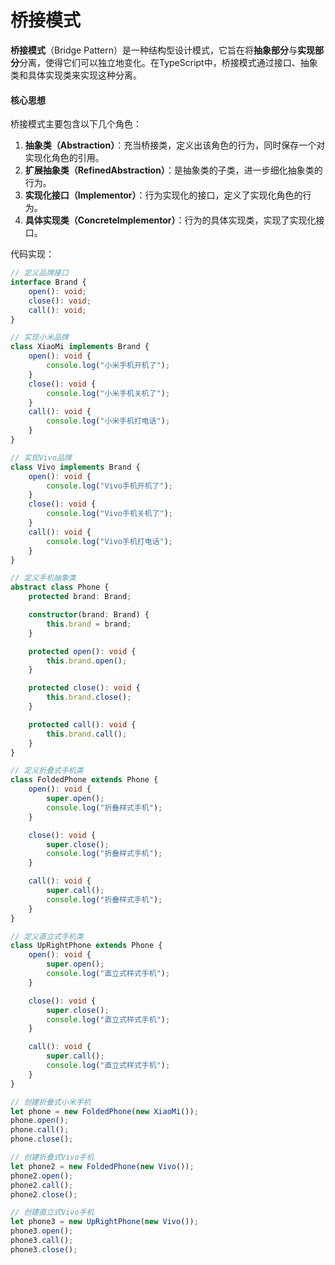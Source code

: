 # 桥接模式

**桥接模式**（Bridge Pattern）是一种结构型设计模式，它旨在将**抽象部分**与**实现部分**分离，使得它们可以独立地变化。在TypeScript中，桥接模式通过接口、抽象类和具体实现类来实现这种分离。

#### 核心思想

桥接模式主要包含以下几个角色：

1. **抽象类（Abstraction）**：充当桥接类，定义出该角色的行为，同时保存一个对实现化角色的引用。
2. **扩展抽象类（RefinedAbstraction）**：是抽象类的子类，进一步细化抽象类的行为。
3. **实现化接口（Implementor）**：行为实现化的接口，定义了实现化角色的行为。
4. **具体实现类（ConcreteImplementor）**：行为的具体实现类，实现了实现化接口。



代码实现：

```typescript
// 定义品牌接口
interface Brand {
    open(): void;
    close(): void;
    call(): void;
}

// 实现小米品牌
class XiaoMi implements Brand {
    open(): void {
        console.log("小米手机开机了");
    }
    close(): void {
        console.log("小米手机关机了");
    }
    call(): void {
        console.log("小米手机打电话");
    }
}

// 实现Vivo品牌
class Vivo implements Brand {
    open(): void {
        console.log("Vivo手机开机了");
    }
    close(): void {
        console.log("Vivo手机关机了");
    }
    call(): void {
        console.log("Vivo手机打电话");
    }
}

// 定义手机抽象类
abstract class Phone {
    protected brand: Brand;

    constructor(brand: Brand) {
        this.brand = brand;
    }

    protected open(): void {
        this.brand.open();
    }

    protected close(): void {
        this.brand.close();
    }

    protected call(): void {
        this.brand.call();
    }
}

// 定义折叠式手机类
class FoldedPhone extends Phone {
    open(): void {
        super.open();
        console.log("折叠样式手机");
    }

    close(): void {
        super.close();
        console.log("折叠样式手机");
    }

    call(): void {
        super.call();
        console.log("折叠样式手机");
    }
}

// 定义直立式手机类
class UpRightPhone extends Phone {
    open(): void {
        super.open();
        console.log("直立式样式手机");
    }

    close(): void {
        super.close();
        console.log("直立式样式手机");
    }

    call(): void {
        super.call();
        console.log("直立式样式手机");
    }
}

// 创建折叠式小米手机
let phone = new FoldedPhone(new XiaoMi());
phone.open();
phone.call();
phone.close();

// 创建折叠式Vivo手机
let phone2 = new FoldedPhone(new Vivo());
phone2.open();
phone2.call();
phone2.close();

// 创建直立式Vivo手机
let phone3 = new UpRightPhone(new Vivo());
phone3.open();
phone3.call();
phone3.close();
```

